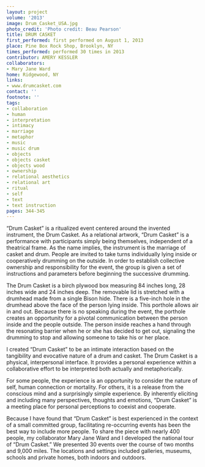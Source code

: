 ```yaml
---
layout: project
volume: '2013'
image: Drum_Casket_USA.jpg
photo_credit: 'Photo credit: Beau Pearson'
title: DRUM CASKET
first_performed: first performed on August 1, 2013
place: Pine Box Rock Shop, Brooklyn, NY
times_performed: performed 30 times in 2013
contributor: AMERY KESSLER
collaborators:
- Mary Jane Ward
home: Ridgewood, NY
links:
- www.drumcasket.com
contact: ''
footnote: ''
tags:
- collaboration
- human
- interpretation
- intimacy
- marriage
- metaphor
- music
- music drum
- objects
- objects casket
- objects wood
- ownership
- relational aesthetics
- relational art
- ritual
- self
- text
- text instruction
pages: 344-345
---
```


“Drum Casket” is a ritualized event centered around the invented instrument, the Drum Casket. As a relational artwork, “Drum Casket” is a performance with participants simply being themselves, independent of a theatrical frame. As the name implies, the instrument is the marriage of casket and drum. People are invited to take turns individually lying inside or cooperatively drumming on the outside. In order to establish collective ownership and responsibility for the event, the group is given a set of instructions and parameters before beginning the successive drumming.

The Drum Casket is a birch plywood box measuring 84 inches long, 28 inches wide and 24 inches deep. The removable lid is stretched with a drumhead made from a single Bison hide. There is a five-inch hole in the drumhead above the face of the person lying inside. This porthole allows air in and out. Because there is no speaking during the event, the porthole creates an opportunity for a pivotal communication between the person inside and the people outside. The person inside reaches a hand through the resonating barrier when he or she has decided to get out, signaling the drumming to stop and allowing someone to take his or her place.

I created “Drum Casket” to be an intimate interaction based on the tangibility and evocative nature of a drum and casket. The Drum Casket is a physical, interpersonal interface. It provides a personal experience within a collaborative effort to be interpreted both actually and metaphorically.

For some people, the experience is an opportunity to consider the nature of self, human connection or mortality. For others, it is a release from the conscious mind and a surprisingly simple experience. By inherently eliciting and including many perspectives, thoughts and emotions, “Drum Casket” is a meeting place for personal perceptions to coexist and cooperate.

Because I have found that “Drum Casket” is best experienced in the context of a small committed group, facilitating re-occurring events has been the best way to include more people. To share the piece with nearly 400 people, my collaborator Mary Jane Ward and I developed the national tour of “Drum Casket.” We presented 30 events over the course of two months and 9,000 miles. The locations and settings included galleries, museums, schools and private homes, both indoors and outdoors.
